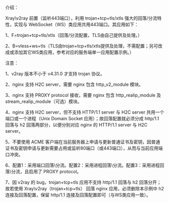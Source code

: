 介绍：

Xray\v2ray 前置（监听443端口），利用 trojan+tcp+tls/xtls 强大的回落/分流特性，实现与 WebSocket（WS）类应用共用443端口。其应用如下：

1、F=trojan+tcp+tls/xtls（回落/分流配置，TLS由自己提供及处理。）

2、B=vless+ws+tls（TLS由trojan+tcp+tls/xtls提供及处理，不需配置；另可改成或添加其它WS类应用，参考对应的服务端单一应用配置示例。）

注意：

1、v2ray 版本不小于 v4.31.0 才支持 trojan 协议。

2、nginx 支持 H2C server，需要 nginx 包含 http_v2_module 模块。

3、nginx 支持 PROXY protocol 接收，需要 nginx 包含 http_realip_module 及 stream_realip_module（可选）模块。

4、nginx 支持 H2C server，但不支持 HTTP/1.1 server 与 H2C server 共用一个端口或一个进程（Unix Domain Socket 应用）；故回落配置就必须分成 http/1.1 回落与 h2 回落两部分，以便分别对应 nginx 的 HTTP/1.1 server 与 H2C server。

5、不要使用 ACME 客户端在当前服务器上申请与更新普通证书及密钥，因普通证书及密钥申请与更新需要占用或监听80端口（或443端口），从而与当前应用端口冲突。

6、配置1：采用端口回落\分流。配置2：采用进程回落\分流。配置3：采用进程回落\分流，且启用了 PROXY protocol。

7、因 v2ray 的 bug，trojan+tcp+tls 应用不支持 http/1.1 回落与 h2 回落分开；故若使用 Xray\v2ray（trojan+tcp+tls） 回落 nginx 应用，必须删除本示例中 h2 连接及回落配置，保留 http/1.1 连接及回落配置即可（与WS类应用一致）。
